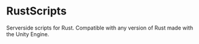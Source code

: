 # RustScripts
Serverside scripts for Rust. Compatible with any version of Rust made with the Unity Engine.
